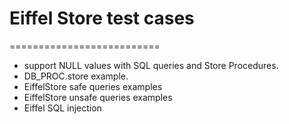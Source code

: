 # Eiffel Store test cases 
==========================
* support NULL values with SQL queries and Store Procedures.
* DB_PROC.store example.
* EiffelStore safe queries examples
* EiffelStore unsafe queries examples
* Eiffel SQL injection


